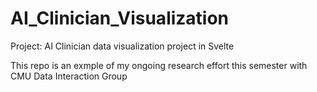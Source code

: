 # AI_Clinician_Visualization
Project: AI Clinician data visualization project in Svelte

This repo is an exmple of my ongoing research effort this semester with CMU Data Interaction Group
